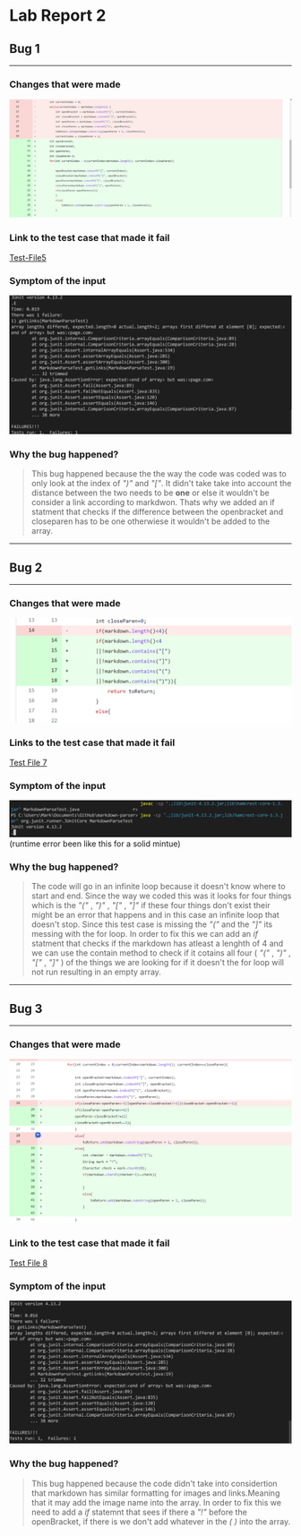 # __Lab Report 2__

## __Bug 1__

---

### Changes that were made

![image](7.png)

### Link to the test case that made it fail

[Test-File5](https://github.com/markruangrattham/markdown-parser/blob/main/test-file5.md?plain=1)

### Symptom of the input
![image](8.png)


### Why the bug happened?

>This bug happened because the
the way the code was coded was to only look at the index of *")"* and *"["*. It didn't take take into account the distance between the two needs to be **one** or else it wouldn't be consider a link according to markdwon. Thats why we added an if statment that checks if the difference between the openbracket and closeparen has to be one otherwiese it wouldn't be added to the array.
>


---

## __Bug 2__

---

### Changes that were made
![Image](12%20(2).png)

### Links to the test case that made it fail

[Test File 7](https://github.com/markruangrattham/markdown-parser/blob/main/test-file7.md)

### Symptom of the input

![Image](13.png)
(runtime error been like this for a solid mintue)

### Why the bug happened?
>The code will go in an infinite loop because it doesn't know where to start and end. Since the way we coded this was it looks for four things which is the *"("* ,  *")"* , *"["* , *"]"* if these four things don't exist their might be an error that happens and in this case an infinite loop that doesn't stop. Since this test case is missing the *"("* and the *"]"* its messing with the for loop. In order to fix this we can add an *if* statment that checks if the markdown has atleast a lenghth of 4 and we can use the contain method to check if it cotains all four ( *"("* ,  *")"* , *"["* , *"]"* ) of the things we are looking for if it doesn't the for loop will not run resulting in an empty array.
>


---

## __Bug 3__

---

### Changes that were made
![Image](9.png)

### Link to the test case that made it fail
[Test File 8](https://github.com/markruangrattham/markdown-parser/blob/main/test-file6.md?plain=1)

### Symptom of the input
![Image](10.png)

### Why the bug happened?
>This bug happened because the code didn't take into considertion that markdown has similar formatting for images and links.Meaning that it may add the image name into the array. In order to fix this we need to add a *if* statemnt that sees if there a *"!"* before the openBracket, if there is we don't add whatever in the *( )* into the array.
>









